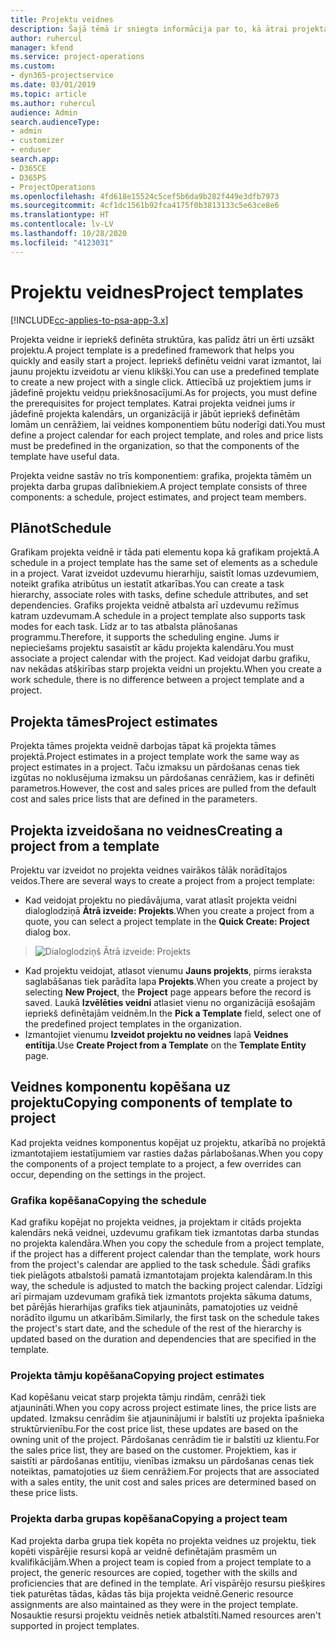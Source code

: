 ```yaml
---
title: Projektu veidnes
description: Šajā tēmā ir sniegta informācija par to, kā ātrai projekta iestatīšanai var izmantot projektu veidnes.
author: ruhercul
manager: kfend
ms.service: project-operations
ms.custom:
- dyn365-projectservice
ms.date: 03/01/2019
ms.topic: article
ms.author: ruhercul
audience: Admin
search.audienceType:
- admin
- customizer
- enduser
search.app:
- D365CE
- D365PS
- ProjectOperations
ms.openlocfilehash: 4fd618e15524c5cef5b6da9b282f449e3dfb7973
ms.sourcegitcommit: 4cf1dc1561b92fca4175f0b3813133c5e63ce8e6
ms.translationtype: HT
ms.contentlocale: lv-LV
ms.lasthandoff: 10/28/2020
ms.locfileid: "4123031"
---
```

# <a name="project-templates"></a><span data-ttu-id="4a63f-103">Projektu veidnes</span><span class="sxs-lookup"><span data-stu-id="4a63f-103">Project templates</span></span> 

[!INCLUDE[cc-applies-to-psa-app-3.x](../includes/cc-applies-to-psa-app-3x.md)]

<span data-ttu-id="4a63f-104">Projekta veidne ir iepriekš definēta struktūra, kas palīdz ātri un ērti uzsākt projektu.</span><span class="sxs-lookup"><span data-stu-id="4a63f-104">A project template is a predefined framework that helps you quickly and easily start a project.</span></span> <span data-ttu-id="4a63f-105">Iepriekš definētu veidni varat izmantot, lai jaunu projektu izveidotu ar vienu klikšķi.</span><span class="sxs-lookup"><span data-stu-id="4a63f-105">You can use a predefined template to create a new project with a single click.</span></span> <span data-ttu-id="4a63f-106">Attiecībā uz projektiem jums ir jādefinē projektu veidņu priekšnosacījumi.</span><span class="sxs-lookup"><span data-stu-id="4a63f-106">As for projects, you must define the prerequisites for project templates.</span></span> <span data-ttu-id="4a63f-107">Katrai projekta veidnei jums ir jādefinē projekta kalendārs, un organizācijā ir jābūt iepriekš definētām lomām un cenrāžiem, lai veidnes komponentiem būtu noderīgi dati.</span><span class="sxs-lookup"><span data-stu-id="4a63f-107">You must define a project calendar for each project template, and roles and price lists must be predefined in the organization, so that the components of the template have useful data.</span></span>

<span data-ttu-id="4a63f-108">Projekta veidne sastāv no trīs komponentiem: grafika, projekta tāmēm un projekta darba grupas dalībniekiem.</span><span class="sxs-lookup"><span data-stu-id="4a63f-108">A project template consists of three components: a schedule, project estimates, and project team members.</span></span>

## <a name="schedule"></a><span data-ttu-id="4a63f-109">Plānot</span><span class="sxs-lookup"><span data-stu-id="4a63f-109">Schedule</span></span>

<span data-ttu-id="4a63f-110">Grafikam projekta veidnē ir tāda pati elementu kopa kā grafikam projektā.</span><span class="sxs-lookup"><span data-stu-id="4a63f-110">A schedule in a project template has the same set of elements as a schedule in a project.</span></span> <span data-ttu-id="4a63f-111">Varat izveidot uzdevumu hierarhiju, saistīt lomas uzdevumiem, noteikt grafika atribūtus un iestatīt atkarības.</span><span class="sxs-lookup"><span data-stu-id="4a63f-111">You can create a task hierarchy, associate roles with tasks, define schedule attributes, and set dependencies.</span></span> <span data-ttu-id="4a63f-112">Grafiks projekta veidnē atbalsta arī uzdevumu režīmus katram uzdevumam.</span><span class="sxs-lookup"><span data-stu-id="4a63f-112">A schedule in a project template also supports task modes for each task.</span></span> <span data-ttu-id="4a63f-113">Līdz ar to tas atbalsta plānošanas programmu.</span><span class="sxs-lookup"><span data-stu-id="4a63f-113">Therefore, it supports the scheduling engine.</span></span> <span data-ttu-id="4a63f-114">Jums ir nepieciešams projektu sasaistīt ar kādu projekta kalendāru.</span><span class="sxs-lookup"><span data-stu-id="4a63f-114">You must associate a project calendar with the project.</span></span> <span data-ttu-id="4a63f-115">Kad veidojat darbu grafiku, nav nekādas atšķirības starp projekta veidni un projektu.</span><span class="sxs-lookup"><span data-stu-id="4a63f-115">When you create a work schedule, there is no difference between a project template and a project.</span></span>

## <a name="project-estimates"></a><span data-ttu-id="4a63f-116">Projekta tāmes</span><span class="sxs-lookup"><span data-stu-id="4a63f-116">Project estimates</span></span>

<span data-ttu-id="4a63f-117">Projekta tāmes projekta veidnē darbojas tāpat kā projekta tāmes projektā.</span><span class="sxs-lookup"><span data-stu-id="4a63f-117">Project estimates in a project template work the same way as project estimates in a project.</span></span> <span data-ttu-id="4a63f-118">Taču izmaksu un pārdošanas cenas tiek izgūtas no noklusējuma izmaksu un pārdošanas cenrāžiem, kas ir definēti parametros.</span><span class="sxs-lookup"><span data-stu-id="4a63f-118">However, the cost and sales prices are pulled from the default cost and sales price lists that are defined in the parameters.</span></span>

## <a name="creating-a-project-from-a-template"></a><span data-ttu-id="4a63f-119">Projekta izveidošana no veidnes</span><span class="sxs-lookup"><span data-stu-id="4a63f-119">Creating a project from a template</span></span>
 
<span data-ttu-id="4a63f-120">Projektu var izveidot no projekta veidnes vairākos tālāk norādītajos veidos.</span><span class="sxs-lookup"><span data-stu-id="4a63f-120">There are several ways to create a project from a project template:</span></span>

- <span data-ttu-id="4a63f-121">Kad veidojat projektu no piedāvājuma, varat atlasīt projekta veidni dialoglodziņā **Ātrā izveide: Projekts**.</span><span class="sxs-lookup"><span data-stu-id="4a63f-121">When you create a project from a quote, you can select a project template in the **Quick Create: Project** dialog box.</span></span>

> ![Dialoglodziņš Ātrā izveide: Projekts](media/project-11.png)

- <span data-ttu-id="4a63f-123">Kad projektu veidojat, atlasot vienumu **Jauns projekts**, pirms ieraksta saglabāšanas tiek parādīta lapa **Projekts**.</span><span class="sxs-lookup"><span data-stu-id="4a63f-123">When you create a project by selecting **New Project**, the **Project** page appears before the record is saved.</span></span> <span data-ttu-id="4a63f-124">Laukā **Izvēlēties veidni** atlasiet vienu no organizācijā esošajām iepriekš definētajām veidnēm.</span><span class="sxs-lookup"><span data-stu-id="4a63f-124">In the **Pick a Template** field, select one of the predefined project templates in the organization.</span></span>
- <span data-ttu-id="4a63f-125">Izmantojiet vienumu **Izveidot projektu no veidnes** lapā **Veidnes entītija**.</span><span class="sxs-lookup"><span data-stu-id="4a63f-125">Use **Create Project from a Template** on the **Template Entity** page.</span></span>

## <a name="copying-components-of-template-to-project"></a><span data-ttu-id="4a63f-126">Veidnes komponentu kopēšana uz projektu</span><span class="sxs-lookup"><span data-stu-id="4a63f-126">Copying components of template to project</span></span>

<span data-ttu-id="4a63f-127">Kad projekta veidnes komponentus kopējat uz projektu, atkarībā no projektā izmantotajiem iestatījumiem var rasties dažas pārlabošanas.</span><span class="sxs-lookup"><span data-stu-id="4a63f-127">When you copy the components of a project template to a project, a few overrides can occur, depending on the settings in the project.</span></span>

### <a name="copying-the-schedule"></a><span data-ttu-id="4a63f-128">Grafika kopēšana</span><span class="sxs-lookup"><span data-stu-id="4a63f-128">Copying the schedule</span></span>

<span data-ttu-id="4a63f-129">Kad grafiku kopējat no projekta veidnes, ja projektam ir citāds projekta kalendārs nekā veidnei, uzdevumu grafikam tiek izmantotas darba stundas no projekta kalendāra.</span><span class="sxs-lookup"><span data-stu-id="4a63f-129">When you copy the schedule from a project template, if the project has a different project calendar than the template, work hours from the project's calendar are applied to the task schedule.</span></span> <span data-ttu-id="4a63f-130">Šādi grafiks tiek pielāgots atbalstoši pamatā izmantotajam projekta kalendāram.</span><span class="sxs-lookup"><span data-stu-id="4a63f-130">In this way, the schedule is adjusted to match the backing project calendar.</span></span> <span data-ttu-id="4a63f-131">Līdzīgi arī pirmajam uzdevumam grafikā tiek izmantots projekta sākuma datums, bet pārējās hierarhijas grafiks tiek atjaunināts, pamatojoties uz veidnē norādīto ilgumu un atkarībām.</span><span class="sxs-lookup"><span data-stu-id="4a63f-131">Similarly, the first task on the schedule takes the project's start date, and the schedule of the rest of the hierarchy is updated based on the duration and dependencies that are specified in the template.</span></span> 

### <a name="copying-project-estimates"></a><span data-ttu-id="4a63f-132">Projekta tāmju kopēšana</span><span class="sxs-lookup"><span data-stu-id="4a63f-132">Copying project estimates</span></span> 

<span data-ttu-id="4a63f-133">Kad kopēšanu veicat starp projekta tāmju rindām, cenrāži tiek atjaunināti.</span><span class="sxs-lookup"><span data-stu-id="4a63f-133">When you copy across project estimate lines, the price lists are updated.</span></span> <span data-ttu-id="4a63f-134">Izmaksu cenrādim šie atjauninājumi ir balstīti uz projekta īpašnieka struktūrvienību.</span><span class="sxs-lookup"><span data-stu-id="4a63f-134">For the cost price list, these updates are based on the owning unit of the project.</span></span> <span data-ttu-id="4a63f-135">Pārdošanas cenrādim tie ir balstīti uz klientu.</span><span class="sxs-lookup"><span data-stu-id="4a63f-135">For the sales price list, they are based on the customer.</span></span> <span data-ttu-id="4a63f-136">Projektiem, kas ir saistīti ar pārdošanas entītiju, vienības izmaksu un pārdošanas cenas tiek noteiktas, pamatojoties uz šiem cenrāžiem.</span><span class="sxs-lookup"><span data-stu-id="4a63f-136">For projects that are associated with a sales entity, the unit cost and sales prices are determined based on these price lists.</span></span>

### <a name="copying-a-project-team"></a><span data-ttu-id="4a63f-137">Projekta darba grupas kopēšana</span><span class="sxs-lookup"><span data-stu-id="4a63f-137">Copying a project team</span></span>

<span data-ttu-id="4a63f-138">Kad projekta darba grupa tiek kopēta no projekta veidnes uz projektu, tiek kopēti vispārējie resursi kopā ar veidnē definētajām prasmēm un kvalifikācijām.</span><span class="sxs-lookup"><span data-stu-id="4a63f-138">When a project team is copied from a project template to a project, the generic resources are copied, together with the skills and proficiencies that are defined in the template.</span></span> <span data-ttu-id="4a63f-139">Arī vispārējo resursu piešķires tiek paturētas tādas, kādas tās bija projekta veidnē.</span><span class="sxs-lookup"><span data-stu-id="4a63f-139">Generic resource assignments are also maintained as they were in the project template.</span></span> <span data-ttu-id="4a63f-140">Nosauktie resursi projektu veidnēs netiek atbalstīti.</span><span class="sxs-lookup"><span data-stu-id="4a63f-140">Named resources aren't supported in project templates.</span></span>
